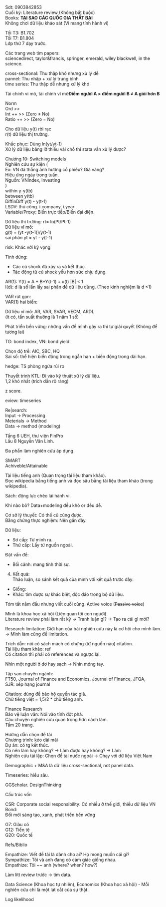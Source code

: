 Sdt: 0903842853  
Cuối kỳ: Literature review (Không bắt buộc)  
Books: **TẠI SAO CÁC QUỐC GIA THẤT BẠI**  
Không chơi dữ liệu khảo sát (Vì mang tính hành vi)  
  
Tối T3: B1.702  
Tối T7: B1.804  
Lớp thứ 7 dạy trước.  
  
  
Các trang web tìm papers:  
sciencedirect, taylor&francis, springer, emerald, wiley blackwell, in the science.  
  
  
cross-sectional: Thu thập khó nhưng xử lý dễ  
pannel: Thu nhập + xử lý trung bình  
time series: Thu thập dễ nhưng xử lý khó  
  
Tài chính vi mô, tài chính vĩ mô**Điểm người A > điểm người B ≠ A giỏi hơn B**  
  
Norm  
Ord >>  
Int ++ >> (Zero ≠ No)  
Ratio ++ >> (Zero = No)  
  
Cho dữ liệu y(t) rời rạc  
r(t) dữ liệu thị trường.  
  
Khắc phục: Dùng ln(yt/yt-1)  
Xử lý dữ liệu bảng lỡ thiếu vài chỗ thì stata vẫn xử lý được?  
  
Chương 10: Switching models  
Nghiên cứu sự kiện (  
Ex: VN đá thắng ảnh hướng cổ phiếu? Giá vàng?  
Hiệu ứng ngày trong tuần.  
Nguồn: VNIndex, Investing  
)  
within y-y(tb)  
between y(tb)  
DiffinDiff y(t) - y(t-1)  
LSDV: thủ công. i.company, i.year  
Variable/Proxy: Biến trực tiếp/Biến đại diện.  
  
  
  
Dữ liệu thị trường: rt= ln(Pt/Pt-1)  
Dữ liệu vĩ mô:  
g(t) = (yt -y(t-1))/y(t-1)  
sai phân yt = yt - y(t-1)  
  
risk: Khác với kỳ vọng  
  
Tính dừng:  
+ Các cú shock đã xảy ra và kết thúc.  
+ Tác động từ cú shock yếu hơn sức chịu đựng.  
  
AR(1): Y(t) = A + B*Y(t-1) + u(t) |B| < 1  
I(d): d là số lần lấy sai phân để dữ liệu dừng. (Theo kinh nghiệm là d ≤1)  
  
VAR rút gọn:  
VAR(1) hai biến:  
  
  
Dữ liệu vĩ mô: AR, VAR, SVAR, VECM, ARDL  
(ít có, tần suất thường là 1 năm 1 số)  
  
Phát triển bền vững: những vấn đề mình gây ra thì tự giải quyết (Không để tương lai)  
  
TG: bond index, VN: bond yield  
  
Chọn độ trễ: AIC, SBC, HQ  
Sai số: thể hiện biến động trong ngắn hạn + biến động trong dài hạn.  
  
hedge: TS phòng ngừa rủi ro  
  
Thuyết trình KTL: Đi vào kỹ thuật xử lý dữ liệu.  
1,2 khó nhất (trích dẫn rõ ràng)  
  
z score.  
  
eview: timeseries  
  
Re|search:  
Input → Processing  
Meterials → Method  
Data → method (modeling)  
  
Tầng 6 UEH, thư viện FinPro  
Lầu 8 Nguyễn Văn Linh.  
  
Đa phần làm nghiên cứu áp dụng  
  
SMART  
Achiveble/Attainable  
  
Tài liệu tiếng anh (Quan trọng tài liệu tham khảo).  
Đọc wikipedia bằng tiếng anh và đọc sâu bằng tài liệu tham khảo (trong wikipedia).  
  
Sách: động lực chèo lái hành vi.  
  
Khi nào bỏ? Data+modeling đều khó or đều dễ.  
  
Cơ sở lý thuyết: Có thể cũ cũng được.  
Bằng chứng thực nghiệm: Nên gần đây.  
  
Dữ liệu:  
+ Sơ cấp: Từ mình ra.  
+ Thứ cấp: Lấy từ nguồn ngoài.  
  
Đặt vấn đề:  
+ Bối cảnh: mang tính thời sự.  
4. Kết quả:  
Thảo luận, so sánh kết quả của mình với kết quả trước đây:  
+ Giống:  
+ Khác: tìm được sự khác biệt, độc đáo trong bộ dữ liệu.  
  
Tóm tắt nằm đầu nhưng viết cuối cùng. Active voice (~~Passive voice~~)  
  
Mình là khoa học xã hội (Liên quan tới con người).  
Literature review phải làm rất kỹ → Tranh luận gì? → Tạo ra cái gì mới?  
  
Research limitation: Giới hạn của bài nghiên cứu này là cơ hội cho mình làm.  
→ Mình làm cũng để limitation.  
  
Trích dẫn: nói có sách mách có chứng (từ nguồn nào) citation.  
Tài liệu tham khảo: ref  
Có citation thì phải có references và ngược lại.  
  
Nhìn một người ở dơ hay sạch → Nhìn móng tay.  
  
  
  
Tập san chuyên ngành:  
FT50, Journal of Finance and Economics, Journal of Finance, JFQA,  
SJR: xếp hạng journal  
  
Citation: dùng để bảo hộ quyền tác giả.  
Chữ tiếng việt = 1,5/2 * chữ tiếng anh.  
  
Finance Research  
Bảo vệ luận văn: Nói vào tính đột phá.  
Câu chuyện nghiên cứu quan trọng hơn cách làm.  
Tầm 20 trang.  
  
  
Hướng dẫn chọn đề tài  
Chương trình: kéo dài mãi  
Dự án: có tg kết thúc.  
Có nên làm hay không? → Làm được hay không? → Làm  
Nghiên cứu tái lập: Chọn đề tài nước ngoài → Chạy với dữ liệu Việt Nam  
  
Demographic + M&A là dữ liệu cross-sectional, not panel data.  
  
Timeseries: hiểu sâu.  
  
GGScholar. DesignThinking  
  
Cấu trúc vốn  
  
CSR: Corporate social responsibility: Có nhiều ở thế giới, thiếu dữ liệu VN  
Bond:  
Đổi mới sáng tạo, xanh, phát triển bền vững  
  
G7: Giàu có  
G12: Tiền tệ  
G20: Quốc tế  
  
  
Refs/Biblio  
  
Empathize: Viết đề tài là dành cho ai? Họ mong muốn cái gì?  
Sympathize: Tôi và anh đang có cảm giác giống nhau.  
Empathize: Tôi ~~ anh (where? when? how?)  
  
Làm litt review trước → tìm data.  
  
Data Science (Khoa học tự nhiên), Economics (Khoa học xã hội) - Mỗi nghiên cứu chỉ là một lát cắt của sự thật.  
  
Log likelihood